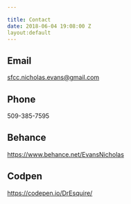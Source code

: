 ```yaml
---

title: Contact
date: 2018-06-04 19:08:00 Z
layout:default
---
```


## Email
sfcc.nicholas.evans@gmail.com
## Phone
509-385-7595
## Behance
https://www.behance.net/EvansNicholas
## Codpen
https://codepen.io/DrEsquire/